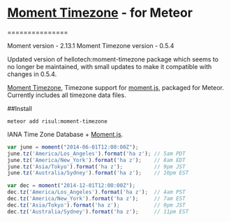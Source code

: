 # [Moment Timezone](http://momentjs.com/timezone) - for Meteor
===============

Moment version - 2.13.1
Moment Timezone version - 0.5.4

Updated version of hellotech:moment-timezone package which seems to no longer be maintained, with small updates to make it compatible with changes in 0.5.4.

[Moment Timezone](http://momentjs.com/timezone/), Timezone support for [moment.js](http://momentjs.com), packaged for Meteor. Currently includes all timezone data files.

##Install
```bach
meteor add risul:moment-timezone
```

IANA Time Zone Database + [Moment.js](http://momentjs.com).

```js
var june = moment("2014-06-01T12:00:00Z");
june.tz('America/Los_Angeles').format('ha z'); // 5am PDT
june.tz('America/New_York').format('ha z');    // 8am EDT
june.tz('Asia/Tokyo').format('ha z');          // 9pm JST
june.tz('Australia/Sydney').format('ha z');    // 10pm EST

var dec = moment("2014-12-01T12:00:00Z");
dec.tz('America/Los_Angeles').format('ha z');  // 4am PST
dec.tz('America/New_York').format('ha z');     // 7am EST
dec.tz('Asia/Tokyo').format('ha z');           // 9pm JST
dec.tz('Australia/Sydney').format('ha z');     // 11pm EST
```
